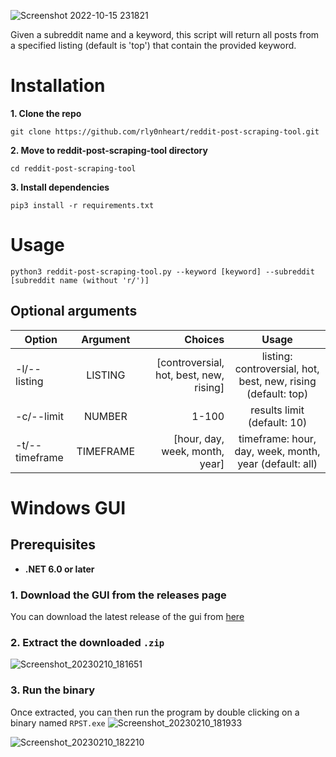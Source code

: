 ![Screenshot 2022-10-15 231821](https://user-images.githubusercontent.com/74001397/197303749-45032662-810d-4577-b546-13b93d4986d5.png)


Given a subreddit name and a keyword, this script will return all posts from a specified listing (default is 'top') that contain the provided keyword.

# Installation
**1. Clone the repo**
```
git clone https://github.com/rly0nheart/reddit-post-scraping-tool.git
```

**2. Move to reddit-post-scraping-tool directory**
```
cd reddit-post-scraping-tool
```

**3. Install dependencies**
```
pip3 install -r requirements.txt
```

# Usage

```
python3 reddit-post-scraping-tool.py --keyword [keyword] --subreddit [subreddit name (without 'r/')]
```

## Optional arguments
| Option       | Argument    | Choices    | Usage     |
| -------------|:-----------:|-----------:|:---------:|
| -l/--listing | LISTING     | [controversial, hot, best, new, rising]  |  listing: controversial, hot, best, new, rising (default: top)  |
| -c/--limit   | NUMBER      | 1-100      |  results limit (default: 10)|
| -t/--timeframe| TIMEFRAME  | [hour, day, week, month, year]           |  timeframe: hour, day, week, month, year (default: all) |

# Windows GUI
## Prerequisites
* **.NET 6.0 or later**

### 1. Download the GUI from the releases page

You can download the latest release of the gui from [here](https://github.com/bellingcat/octosuite/releases/latest)


### 2. Extract the downloaded `.zip`
![Screenshot_20230210_181651](https://user-images.githubusercontent.com/74001397/218141653-991a91cd-93d5-4640-b2f2-37d29e6a9c62.png)

### 3. Run the binary

Once extracted, you can then run the program by double clicking on a binary named `RPST.exe`
![Screenshot_20230210_181933](https://user-images.githubusercontent.com/74001397/218142422-70f19a0a-db39-42ee-8ad4-22fe380e249b.png)

![Screenshot_20230210_182210](https://user-images.githubusercontent.com/74001397/218142782-0a9ca4fb-7609-4855-a96b-c58885161166.png)
